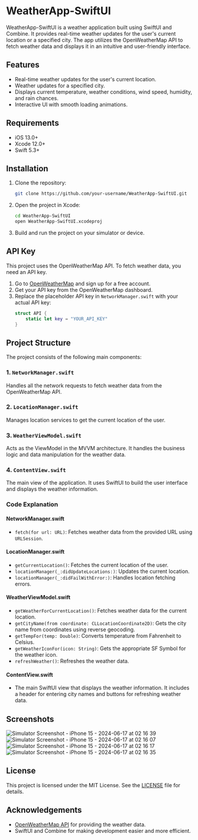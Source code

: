 # WeatherApp-SwiftUI

WeatherApp-SwiftUI is a weather application built using SwiftUI and Combine. It provides real-time weather updates for the user's current location or a specified city. The app utilizes the OpenWeatherMap API to fetch weather data and displays it in an intuitive and user-friendly interface.

## Features

- Real-time weather updates for the user's current location.
- Weather updates for a specified city.
- Displays current temperature, weather conditions, wind speed, humidity, and rain chances.
- Interactive UI with smooth loading animations.

## Requirements

- iOS 13.0+
- Xcode 12.0+
- Swift 5.3+

## Installation

1. Clone the repository:
   ```sh
   git clone https://github.com/your-username/WeatherApp-SwiftUI.git
   ```
2. Open the project in Xcode:
   ```sh
   cd WeatherApp-SwiftUI
   open WeatherApp-SwiftUI.xcodeproj
   ```
3. Build and run the project on your simulator or device.

## API Key

This project uses the OpenWeatherMap API. To fetch weather data, you need an API key.

1. Go to [OpenWeatherMap](https://openweathermap.org/api) and sign up for a free account.
2. Get your API key from the OpenWeatherMap dashboard.
3. Replace the placeholder API key in `NetworkManager.swift` with your actual API key:
   ```swift
   struct API {
       static let key = "YOUR_API_KEY"
   }
   ```

## Project Structure

The project consists of the following main components:

### 1. `NetworkManager.swift`

Handles all the network requests to fetch weather data from the OpenWeatherMap API.

### 2. `LocationManager.swift`

Manages location services to get the current location of the user.

### 3. `WeatherViewModel.swift`

Acts as the ViewModel in the MVVM architecture. It handles the business logic and data manipulation for the weather data.

### 4. `ContentView.swift`

The main view of the application. It uses SwiftUI to build the user interface and displays the weather information.

### Code Explanation

#### NetworkManager.swift

- `fetch(for url: URL)`: Fetches weather data from the provided URL using `URLSession`.

#### LocationManager.swift

- `getCurrentLocation()`: Fetches the current location of the user.
- `locationManager(_:didUpdateLocations:)`: Updates the current location.
- `locationManager(_:didFailWithError:)`: Handles location fetching errors.

#### WeatherViewModel.swift

- `getWeatherForCurrentLocation()`: Fetches weather data for the current location.
- `getCityName(from coordinate: CLLocationCoordinate2D)`: Gets the city name from coordinates using reverse geocoding.
- `getTempFor(temp: Double)`: Converts temperature from Fahrenheit to Celsius.
- `getWeatherIconFor(icon: String)`: Gets the appropriate SF Symbol for the weather icon.
- `refreshWeather()`: Refreshes the weather data.

#### ContentView.swift

- The main SwiftUI view that displays the weather information. It includes a header for entering city names and buttons for refreshing weather data.

## Screenshots

![Simulator Screenshot - iPhone 15 - 2024-06-17 at 02 16 39](https://github.com/gembalisandesh/WeatherApplication/assets/93411433/c574680f-bce3-4d29-9f68-de4abe56d4f4)
![Simulator Screenshot - iPhone 15 - 2024-06-17 at 02 16 07](https://github.com/gembalisandesh/WeatherApplication/assets/93411433/ca2e6839-3439-42f1-80af-fda2110b9c81)
![Simulator Screenshot - iPhone 15 - 2024-06-17 at 02 16 17](https://github.com/gembalisandesh/WeatherApplication/assets/93411433/83fe651b-1545-4682-a646-66d8b87d6dc5)
![Simulator Screenshot - iPhone 15 - 2024-06-17 at 02 16 35](https://github.com/gembalisandesh/WeatherApplication/assets/93411433/2b7b8c65-5e8e-4163-a562-850e4efadba5)


## License

This project is licensed under the MIT License. See the [LICENSE](LICENSE) file for details.

## Acknowledgements

- [OpenWeatherMap API](https://openweathermap.org/api) for providing the weather data.
- SwiftUI and Combine for making development easier and more efficient.
